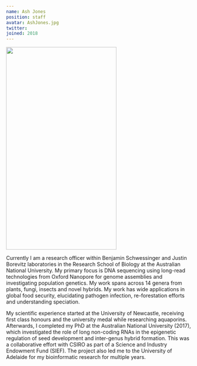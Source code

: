 ```yaml
---
name: Ash Jones
position: staff
avatar: AshJones.jpg
twitter:
joined: 2018
---
```


<img width="300" height="550" src="{{site.baseurl}}/images/people/{{page.avatar}}" data-action="zoom">

Currently I am a research officer within Benjamin Schwessinger and Justin Borevitz laboratories in the Research School of Biology at the Australian National University. My primary focus is DNA sequencing using long-read technologies from Oxford Nanopore for genome assemblies and investigating population genetics. My work spans across 14 genera from plants, fungi, insects and novel hybrids. My work has wide applications in global food security, elucidating pathogen infection, re-forestation efforts and understanding speciation.

My scientific experience started at the University of Newcastle, receiving first class honours and the university medal while researching aquaporins. Afterwards, I completed my PhD at the Australian National University (2017), which investigated the role of long non-coding RNAs in the epigenetic regulation of seed development and inter-genus hybrid formation. This was a collaborative effort with CSIRO as part of a Science and Industry Endowment Fund (SIEF). The project also led me to the University of Adelaide for my bioinformatic research for multiple years.
